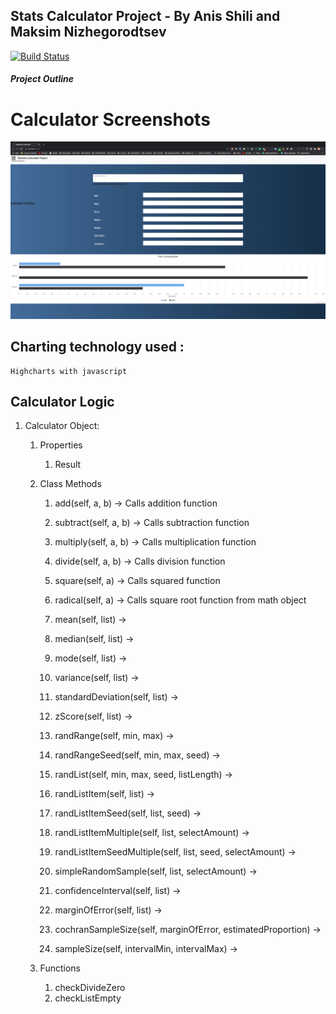 ## Stats Calculator Project - By Anis Shili and Maksim Nizhegorodtsev
[![Build Status](https://travis-ci.org/ashili/StatCalculator.svg?branch=master)](https://travis-ci.org/ashili/StatCalculator)
##### Project Outline


# Calculator Screenshots

![pycharm data query](screenshots/calculator.png)

## Charting technology used :

    Highcharts with javascript

## Calculator Logic

1. Calculator Object:
	1. Properties
		1. Result
	2. Class Methods
		1. add(self, a, b) -> Calls addition function
		2. subtract(self, a, b) -> Calls subtraction function
		3. multiply(self, a, b) -> Calls multiplication function
		4. divide(self, a, b) -> Calls division function
		5. square(self, a) -> Calls squared function
		6. radical(self, a) -> Calls square root function from math object
		
		8. mean(self, list) ->
		9. median(self, list) ->
		10. mode(self, list) ->
		11. variance(self, list) ->
		12. standardDeviation(self, list) ->
		13. zScore(self, list) ->
		
		14. randRange(self, min, max) ->
		15. randRangeSeed(self, min, max, seed) ->
		16. randList(self, min, max, seed, listLength) ->
		17. randListItem(self, list) ->
		18. randListItemSeed(self, list, seed) ->
		19. randListItemMultiple(self, list, selectAmount) ->
		20. randListItemSeedMultiple(self, list, seed, selectAmount) ->
		
		21. simpleRandomSample(self, list, selectAmount) ->
		22. confidenceInterval(self, list) ->
		23. marginOfError(self, list) ->
		24. cochranSampleSize(self, marginOfError, estimatedProportion) ->
		25. sampleSize(self, intervalMin, intervalMax) ->
		
	3. Functions
		1. checkDivideZero
		2. checkListEmpty

